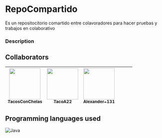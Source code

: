 # RepoCompartido
Es un repositocitorio comartido entre colavoradores para hacer pruebas y trabajos en colaborativo

### Description

## Collaborators
<!-- La tabla fue sacada de: 
https://github.com/ngcolombia/medellin/blob/master/README.md?plain=1
-->

| [<img src="https://avatars.githubusercontent.com/TacosConChelas" width="100px;"/><br /><sub><b>TacosConChelas</b></sub>](https://github.com/TacosConChelas)  | [<img src="https://avatars.githubusercontent.com/TacoA22" width="100px;"/><br /><sub><b>TacoA22</b></sub>](https://github.com/TacoA22) |    [<img src="https://avatars.githubusercontent.com/Alexander-131" width="100px;"/><br /><sub><b>Alexander-131</b></sub>](https://github.com/Alexander-131)    | | |                               | 
| :-----------------------------------------------------------------------------------------------------------------------------------------------------------------: | :-----------------------------------------------------------------------------------------------------------------------------------------------------------------------: | :-------------------------------------------------------------------------------------------------------------------------------------------------------------------: | :-------------------------------------------------------------------------------------------------------------------------------------------------------------: | :------------------------------------------------------------------------------------------------------------------------------------------------------------: | :---------------------------------------------------------------------------------------------------------------------------------------------------------------------------: |

##  Programming languages used

![Java](https://img.shields.io/badge/java-%23ED8B00.svg?style=for-the-badge&logo=java&logoColor=white)





